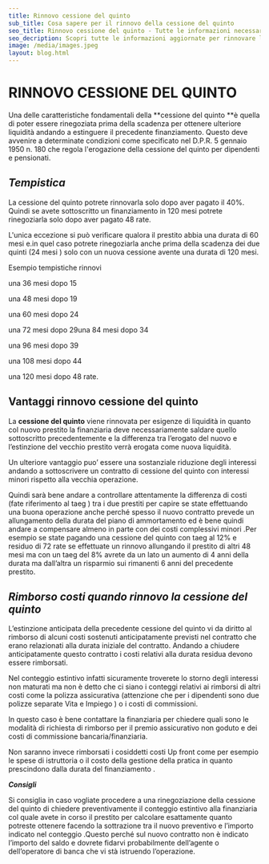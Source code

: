 ```yaml
---
title: Rinnovo cessione del quinto
sub_title: Cosa sapere per il rinnovo della cessione del quinto
seo_title: Rinnovo cessione del quinto - Tutte le informazioni necessarie
seo_decription: Scopri tutte le informazioni aggiornate per rinnovare la cessione del quinto
image: /media/images.jpeg
layout: blog.html
---
```

# RINNOVO CESSIONE DEL QUINTO

Una delle caratteristiche fondamentali della **cessione del quinto **è quella  di poter essere rinegoziata prima della scadenza  per ottenere  ulteriore liquidità andando a estinguere il precedente finanziamento. Questo deve avvenire a determinate condizioni come specificato nel D.P.R. 5 gennaio 1950 n. 180 che regola l'erogazione della cessione del quinto per dipendenti e pensionati.

## _**Tempistica**_

La cessione del quinto potrete rinnovarla solo dopo aver pagato il 40%. Quindi se avete sottoscritto  un finanziamento in 120 mesi potrete rinegoziarla solo dopo aver pagato 48 rate.

L'unica eccezione si può verificare qualora il prestito abbia una durata di 60 mesi e.in quel caso potrete rinegoziarla anche prima della scadenza dei due quinti (24 mesi ) solo con un nuova cessione avente una durata di 120 mesi. 

Esempio tempistiche rinnovi

una 36 mesi dopo 15

una 48 mesi dopo 19

una 60 mesi dopo 24

una 72 mesi dopo 29una 84 mesi dopo 34

una 96 mesi dopo 39

una 108 mesi dopo 44

una 120 mesi dopo 48 rate.

## Vantaggi rinnovo cessione del quinto

La **cessione del quinto** viene rinnovata per esigenze di liquidità in quanto col nuovo prestito la finanziaria deve necessariamente saldare quello sottoscritto precedentemente e la differenza tra l’erogato del nuovo e l’estinzione del vecchio prestito verrà erogata come nuova liquidità.

Un ulteriore vantaggio puo’ essere una sostanziale riduzione degli interessi andando a sottoscrivere un contratto di cessione del quinto con interessi minori rispetto alla vecchia operazione.

Quindi sarà bene andare a controllare attentamente la differenza di costi (fate riferimento al taeg ) tra i due prestiti per capire se state effettuando una buona operazione anche perché spesso il nuovo contratto prevede un allungamento della durata del piano di ammortamento ed è bene quindi andare a compensare almeno in parte con dei costi complessivi minori .Per esempio se state pagando una cessione del quinto con taeg al 12% e residuo di 72 rate se effettuate un rinnovo allungando il prestito di altri 48 mesi ma con un taeg del 8% avrete da un lato un aumento di 4 anni della durata ma dall’altra un risparmio sui rimanenti 6 anni del precedente prestito.

## _**Rimborso costi quando rinnovo la cessione del quinto**_

L’estinzione anticipata della precedente cessione del quinto vi da diritto al rimborso di alcuni costi sostenuti anticipatamente previsti  nel contratto che erano relazionati alla durata iniziale del contratto. Andando a chiudere anticipatamente questo contratto i costi relativi alla durata residua devono essere rimborsati.

Nel conteggio estintivo infatti sicuramente troverete lo storno degli interessi non maturati ma non è detto che ci siano i conteggi relativi ai rimborsi di altri costi come la polizza assicurativa (attenzione che per i dipendenti sono due polizze separate Vita e Impiego ) o i costi di commissioni. 

In questo caso è bene contattare la finanziaria per chiedere quali sono le modalità di richiesta di rimborso per il premio assicurativo non goduto e dei costi di commissione bancaria/finanziaria.

Non saranno invece rimborsati i cosiddetti costi Up front come per esempio le spese di istruttoria o il costo della gestione della pratica in quanto prescindono dalla durata del finanziamento .

_**Consigli**_

Si consiglia in caso vogliate procedere a una rinegoziazione della cessione del quinto di  chiedere preventivamente il conteggio estintivo alla finanziaria col quale avete in corso il prestito per calcolare esattamente quanto potreste ottenere facendo la sottrazione tra il nuovo preventivo e l’importo indicato nel conteggio .Questo perché sul nuovo contratto non è indicato l’importo del saldo e dovrete fidarvi probabilmente dell’agente o dell’operatore di banca che vi stà istruendo l’operazione.
